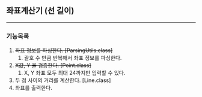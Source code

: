 ## 좌표계산기 (선 길이)

---

### 기능목록

1. ~~좌표 정보를 파싱한다. [ParsingUtils.class]~~
   1. 괄호 수 만큼 반복해서 좌표 정보를 파싱한다.
2. ~~X값, Y 을 검증한다. [Point.class]~~
   1. X, Y 좌표 모두 최대 24까지만 입력할 수 있다.
3. 두 점 사이의 거리를 계산한다. [Line.class]
4. 좌표를 출력한다.